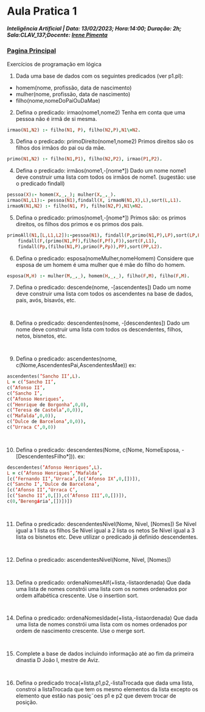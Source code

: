 # Aula Pratica 1  
##### *Inteligência Artificial* | **Data:** 13/02/2023; **Hora**:14:00; **Duração**: 2h; **Sala**:CLAV_137;**Docente**: [Irene Pimenta](../../#docentes)  
### [Pagina Principal](../../)  

Exercícios de programação em lógica
1. Dada uma base de dados com os seguintes predicados (ver p1.pl):
- homem(nome, profissão, data de nascimento)
- mulher(nome, profissão, data de nascimento)
- filho(nome,nomeDoPaiOuDaMae)
2. Defina o predicado: irmao(nome1,nome2)
Tenha em conta que uma pessoa não é irmã de si mesma.  
``` prolog
irmao(N1,N2) :- filho(N1, P), filho(N2,P),N1\=N2.
```
3. Defina o predicado: primoDireito(nome1,nome2)
Primos direitos são os filhos dos irmãos do pai ou da mãe.
``` prolog
primo(N1,N2) :- filho(N1,P1), filho(N2,P2), irmao(P1,P2). 
```
4. Defina o predicado: irmãos(nome1,-[nome*])
Dado um nome nome1 deve construir uma lista com todos os irmãos de
nome1. (sugestão: use o predicado findall)
``` prolog
pessoa(X):- homem(X,_,_); mulher(X,_,_).
irmao(N1,L1):- pessoa(N1),findall(X, irmaoN(N1,X),L),sort(L,L1).
irmaoN(N1,N2) :- filho(N1, P), filho(N2,P),N1\=N2.   
```
5. Defina o predicado: primos(nome1,-[nome*])
Primos são: os primos direitos, os filhos dos primos e os primos dos pais.
``` prolog
primoAll(N1,[L,L1,L2]):-pessoa(N1), findall(P,primo(N1,P),LP),sort(LP,L),
    findall(F,(primo(N1,Pf),filho(F,Pf),F)),sort(F,L1),
    findall(Pp,(filho(N1,P),primo(P,Pp)),PP),sort(PP,L2).    
```
6. Defina o predicado: esposa(nomeMulher,nomeHomem)
Considere que esposa de um homem é uma mulher que é mãe do filho do
homem.
``` prolog
esposa(M,H) :- mulher(M,_,_), homem(H,_,_), filho(F,M), filho(F,M).    
```
7. Defina o predicado: descende(nome, -[ascendentes])
Dado um nome deve construir uma lista com todos os ascendentes na base
de dados, pais, avós, bisavós, etc.
``` prolog
    
```
8. Defina o predicado: descendentes(nome, -[descendentes])
Dado um nome deve construir uma lista com todos os descendentes, filhos,
netos, bisnetos, etc.
``` prolog
    
```
9. Defina o predicado: ascendentes(nome, c(Nome,AscendentesPai,AscendentesMae))
ex:
``` prolog
ascendentes(’Sancho II’,L).
L = c(’Sancho II’,
c(’Afonso II’,
c(’Sancho I’,
c(’Afonso Henriques’,
c(’Henrique de Borgonha’,0,0),
c(’Teresa de Castela’,0,0)),
c(’Mafalda’,0,0)),
c(’Dulce de Barcelona’,0,0)),
c(’Urraca C’,0,0)) 
```  

``` prolog
    
```
10. Defina o predicado: descendentes(Nome, c(Nome, NomeEsposa, -[DescendentesFilho*])).
ex:
``` prolog
descendentes(’Afonso Henriques’,L).
L = c(’Afonso Henriques’,’Mafalda’,
[c(’Fernando II’,’Urraca’,[c(’Afonso IX’,0,[])]),
c(’Sancho I’,’Dulce de Barcelona’,
[c(’Afonso II’,’Urraca C’,
[c(’Sancho II’,0,[]),c(’Afonso III’,0,[])]),
c(0,’Berengária’,[])])])
```  

``` prolog
    
```
11. Defina o predicado: descendentesNivel(Nome, Nivel, [Nomes])
Se Nível igual a 1 lista os filhos
Se Nível igual a 2 lista os netos
Se Nível igual a 3 lista os bisnetos
etc.
Deve utilizar o predicado já definido descendentes.
``` prolog
    
```
12. Defina o predicado: ascendentesNivel(Nome, Nível, [Nomes])
``` prolog
    
```
13. Defina o predicado: ordenaNomesAlf(+lista,-listaordenada)
Que dada uma lista de nomes constrói uma lista com os nomes ordenados
por ordem alfabética crescente.
Use o insertion sort.
``` prolog
    
```
14. Defina o predicado: ordenaNomesIdade(+lista,-listaordenada)
Que dada uma lista de nomes constrói uma lista com os nomes ordenados
por ordem de nascimento crescente.
Use o merge sort.
``` prolog
    
```
15. Complete a base de dados incluindo informação até ao fim da primeira
dinastia D João I, mestre de Aviz.
``` prolog
    
```
16. Defina o predicado troca(+lista,p1,p2,-listaTrocada que dada uma lista,
constroi a listaTrocada que tem os mesmo elementos da lista excepto os
elemento que estão nas posiç˜oes p1 e p2 que devem trocar de posição.  
``` prolog
    
```
